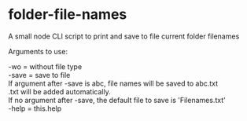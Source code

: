 # folder-file-names
A small node CLI script to print and save to file current folder filenames


Arguments to use:   

-wo = without file type  
  -save = save to file  
  If argument after -save is abc, file names will be saved to abc.txt  
  .txt will be added automatically.  
  If no argument after -save, the default file to save is 'Filenames.txt'  
  -help = this.help


